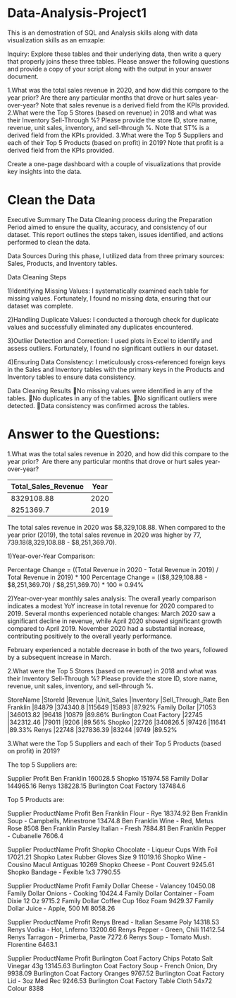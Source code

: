 # Data-Analysis-Project1
This is an demostration of SQL and Analysis skills along with data visualization skills as an emxaple:

Inquiry:
Explore these tables and their underlying data, then write a query that properly joins these three tables. Please answer the following questions and provide a copy of your script along with the output in your answer document.

1.What was the total sales revenue in 2020, and how did this compare to the year prior?  Are there any particular months that drove or hurt sales year-over-year?  Note that sales revenue is a derived field from the KPIs provided.
2.What were the Top 5 Stores (based on revenue) in 2018 and what was their Inventory Sell-Through %? Please provide the store ID, store name, revenue, unit sales, inventory, and sell-through %. Note that ST% is a derived field from the KPIs provided.
3.What were the Top 5 Suppliers and each of their Top 5 Products (based on profit) in 2019? Note that profit is a derived field from the KPIs provided.

Create a one-page dashboard with a couple of visualizations that provide key insights into the data.  

# Clean the Data
Executive Summary 
The Data Cleaning process during the Preparation Period aimed to ensure the quality, accuracy, and consistency of our dataset. This report outlines the steps taken, issues identified, and actions performed to clean the data. 

Data Sources 
During this phase, I utilized data from three primary sources: Sales, Products, and Inventory tables. 

Data Cleaning Steps 

1)Identifying Missing Values: 
I systematically examined each table for missing values. Fortunately, I found no missing data, ensuring that our dataset was complete.

2)Handling Duplicate Values: 
I conducted a thorough check for duplicate values and successfully eliminated any duplicates encountered. 

3)Outlier Detection and Correction: 
I used plots in Excel to identify and assess outliers. Fortunately, I found no significant outliers in our dataset. 

4)Ensuring Data Consistency: 
I meticulously cross-referenced foreign keys in the Sales and Inventory tables with the primary keys in the Products and Inventory tables to ensure data consistency. 

Data Cleaning Results 
No missing values were identified in any of the tables.
No duplicates in any of the tables. 
No significant outliers were detected. 
Data consistency was confirmed across the tables.

# Answer to the Questions:
1.What was the total sales revenue in 2020, and how did this compare to the year prior?  Are there any particular months that drove or hurt sales year-over-year?  

| Total_Sales_Revenue | Year |
| -------- | -------- |
| 8329108.88 | 2020 |
| 8251369.7  | 2019 |

The total sales revenue in 2020 was $8,329,108.88. When compared to the year prior (2019), the total sales revenue in 2020 was higher by $77,739.18 ($8,329,108.88 - $8,251,369.70).

1)Year-over-Year Comparison: 

Percentage Change = ((Total Revenue in 2020 - Total Revenue in 2019) / Total Revenue in 2019) * 100 
Percentage Change = (($8,329,108.88 - $8,251,369.70) / $8,251,369.70) * 100 ≈ 0.94%

2)Year-over-year monthly sales analysis:
The overall yearly comparison indicates a modest YoY increase in total revenue for 2020 compared to 2019. Several months experienced notable changes: March 2020 saw a significant decline in revenue, while April 2020 showed significant growth compared to April 2019. November 2020 had a substantial increase, contributing positively to the overall yearly performance. 

February experienced a notable decrease in both of the two years, followed by a subsequent increase in March.


2.What were the Top 5 Stores (based on revenue) in 2018 and what was their Inventory Sell-Through %? Please provide the store ID, store name, revenue, unit sales, inventory, and sell-through %.

StoreName	               |StoreId	|Revenue	    |Unit_Sales	 |Inventory	 |Sell_Through_Rate
Ben Franklin	           |84879	  |374340.8 	  |115649    	 |15893    	 |87.92%
Family Dollar	           |71053	  |346013.82	  |96418	     |10879	     |89.86%
Burlington Coat Factory	 |22745	  |342312.46	  |79011	     |9206	     |89.56%
Shopko	                 |22726	  |340826.5	    |97426	     |11641	     |89.33%
Renys	                   |22748	  |327836.39	  |83244	     |9749	     |89.52%

3.What were the Top 5 Suppliers and each of their Top 5 Products (based on profit) in 2019?

The top 5 Suppliers are:

Supplier         	       Profit
Ben Franklin	           160028.5
Shopko	                 151974.58
Family Dollar	           144965.16
Renys	                   138228.15
Burlington Coat Factory	 137484.6

Top 5 Products are:

Supplier	    ProductName	                  Profit
Ben Franklin	Flour - Rye	                  18374.92
Ben Franklin	Soup - Campbells, Minestrone	13474.8
Ben Franklin	Wine - Red, Metus Rose	      8508
Ben Franklin	Parsley Italian - Fresh	      7884.81
Ben Franklin	Pepper - Cubanelle	          7606.4

Supplier	ProductName                        	Profit
Shopko	  Chocolate - Liqueur Cups With Foil	17021.21
Shopko	  Latex Rubber Gloves Size 9	        11019.16
Shopko	  Wine - Cousino Macul Antiguas	      10269
Shopko	  Cheese - Pont Couvert	              9245.61
Shopko	  Bandage - Fexible 1x3	              7790.55

Supplier	     ProductName	                 Profit
Family Dollar	 Cheese - Valancey          	 10450.08
Family Dollar	 Onions - Cooking	             10424.4
Family Dollar	 Container - Foam Dixie 12 Oz	 9715.2
Family Dollar	 Coffee Cup 16oz Foam	         9429.37
Family Dollar	 Juice - Apple, 500 Ml	       8058.26

Supplier	ProductName	                     Profit
Renys	    Bread - Italian Sesame Poly	     14318.53
Renys	    Vodka - Hot, Lnferno	           13200.66
Renys	    Pepper - Green, Chili	           11412.54
Renys	    Tarragon - Primerba, Paste	     7272.6
Renys	    Soup - Tomato Mush. Florentine	 6463.1

Supplier	                ProductName	                   Profit
Burlington Coat Factory	  Chips Potato Salt Vinegar 43g	 13145.63
Burlington Coat Factory	  Soup - French Onion, Dry	     9938.09
Burlington Coat Factory	  Oranges	                       9767.52
Burlington Coat Factory	  Lid - 3oz Med Rec	             9246.53
Burlington Coat Factory	  Table Cloth 54x72 Colour	     8388
